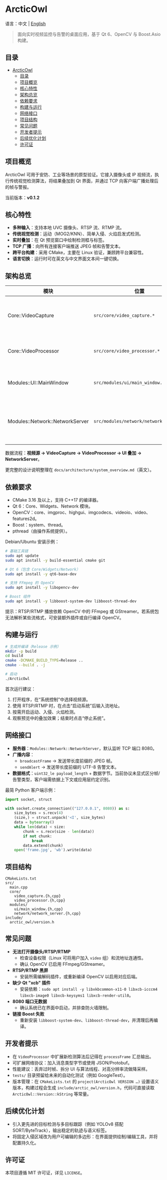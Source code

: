 # ArcticOwl

语言：中文 | [English](README.md)

> 面向实时视频监控与告警的桌面应用，基于 Qt 6、OpenCV 与 Boost.Asio 构建。


## 目录
- [ArcticOwl](#arcticowl)
  - [目录](#目录)
  - [项目概览](#项目概览)
  - [核心特性](#核心特性)
  - [架构总览](#架构总览)
  - [依赖要求](#依赖要求)
  - [构建与运行](#构建与运行)
  - [网络接口](#网络接口)
  - [项目结构](#项目结构)
  - [常见问题](#常见问题)
  - [开发者提示](#开发者提示)
  - [后续优化计划](#后续优化计划)
  - [许可证](#许可证)


## 项目概览
ArcticOwl 可用于安防、工业等场景的原型验证。它接入摄像头或 IP 视频流，执行传统视觉检测算法，将结果叠加到 Qt 界面，并通过 TCP 向客户端广播处理后的帧与警报。

当前版本：**v0.1.2**


## 核心特性
- **多种输入**：支持本地 UVC 摄像头、RTSP 流、RTMP 流。
- **传统视觉检测**：运动（MOG2/KNN）、简单入侵、火焰启发式检测。
- **实时叠加**：在 Qt 预览窗口中绘制检测框与标签。
- **TCP 广播**：向所有连接客户端推送 JPEG 帧和告警文本。
- **跨平台构建**：采用 CMake，主要在 Linux 验证，兼顾跨平台兼容性。
- **语言切换**：运行时可在英文与中文界面文本间一键切换。


## 架构总览
| 模块 | 位置 | 职责 |
| --- | --- | --- |
| Core::VideoCapture | `src/core/video_capture.*` | 抓取摄像头/RTSP/RTMP 帧，发出 `frameReady` 信号，管理线程。 |
| Core::VideoProcessor | `src/core/video_processor.*` | 执行运动、入侵、火焰检测，返回结构化结果。 |
| Modules::UI::MainWindow | `src/modules/ui/main_window.*` | Qt 界面；选择数据源、切换检测、绘制叠加、展示日志。 |
| Modules::Network::NetworkServer | `src/modules/network/network_server.*` | Boost.Asio TCP 服务（默认端口 8080），广播 JPEG 帧与警报。 |

数据流程：**视频源 → VideoCapture → VideoProcessor → UI 叠加 → NetworkServer**。

更完整的设计说明整理在 `docs/architecture/system_overview.md`（英文）。


## 依赖要求
- CMake 3.16 及以上，支持 C++17 的编译器。
- Qt 6：Core、Widgets、Network 模块。
- OpenCV：core、imgproc、highgui、imgcodecs、videoio、video、features2d。
- Boost：system、thread。
- pthread（由操作系统提供）。

Debian/Ubuntu 安装示例：
```bash
# 基础工具链
sudo apt update
sudo apt install -y build-essential cmake git

# Qt 6（包含 Core/Widgets/Network）
sudo apt install -y qt6-base-dev

# 支持 FFmpeg 的 OpenCV
sudo apt install -y libopencv-dev

# Boost 组件
sudo apt install -y libboost-system-dev libboost-thread-dev
```
提示：RTSP/RTMP 播放依赖 OpenCV 中的 FFmpeg 或 GStreamer。若系统包无法解析某些流格式，可安装额外插件或自行编译 OpenCV。


## 构建与运行
```bash
# 生成并编译（Release 示例）
mkdir -p build
cd build
cmake -DCMAKE_BUILD_TYPE=Release ..
cmake --build . -j

# 启动
./ArcticOwl
```

首次运行建议：
1. 打开程序，在“系统控制”中选择视频源。
2. 使用 RTSP/RTMP 时，在点击“启动系统”后输入流地址。
3. 按需开启运动、入侵、火焰检测。
4. 观察预览中的叠加效果；结束时点击“停止系统”。


## 网络接口
- **服务器**：`Modules::Network::NetworkServer`，默认监听 TCP 端口 8080。
- **广播内容**：
  - `broadcastFrame` → 发送带长度前缀的 JPEG 帧。
  - `sendAlert` → 发送带长度前缀的 UTF-8 告警文本。
- **数据格式**：`uint32_le payload_length` + 数据字节。当前协议未显式区分帧/告警类型，客户端需依据上下文或应用层约定识别。

最简 Python 客户端示例：
```python
import socket, struct

with socket.create_connection(("127.0.0.1", 8080)) as s:
    size_bytes = s.recv(4)
    (size,) = struct.unpack('<I', size_bytes)
    data = bytearray()
    while len(data) < size:
        chunk = s.recv(size - len(data))
        if not chunk:
            break
        data.extend(chunk)
    open('frame.jpg', 'wb').write(data)
```


## 项目结构
```
CMakeLists.txt
src/
  main.cpp
  core/
    video_capture.{h,cpp}
    video_processor.{h,cpp}
  modules/
    ui/main_window.{h,cpp}
    network/network_server.{h,cpp}
include/
  arctic_owl/version.h
```


## 常见问题
- **无法打开摄像头/RTSP/RTMP**
  - 检查设备权限（Linux 可将用户加入 `video` 组）和流地址连通性。
  - 确认 OpenCV 已启用 FFmpeg/GStreamer。
- **RTSP/RTMP 黑屏**
  - 安装所需编解码插件，或重新编译 OpenCV 以启用对应后端。
- **缺少 Qt "xcb" 插件**
  - 安装依赖：`sudo apt install -y libxkbcommon-x11-0 libxcb-icccm4 libxcb-image0 libxcb-keysyms1 libxcb-render-util0`。
- **8080 端口无数据**
  - 确认系统已在界面中启动，并排查防火墙限制。
- **链接 Boost 失败**
  - 重新安装 `libboost-system-dev`、`libboost-thread-dev`，并清理后再编译。


## 开发者提示
- 在 `VideoProcessor` 中扩展新检测算法后记得在 `processFrame` 汇总输出。
- 可扩展网络协议：加入消息类型字节或使用 JSON/Protobuf。
- 性能建议：丢弃过时帧、拆分 UI 与算法线程、对高分辨率流做降采样。
- `tests/` 目录预留给未来的自动化测试（例如 GoogleTest）。
- 版本管理：在 `CMakeLists.txt` 的 `project(ArcticOwl VERSION …)` 设置语义版本，构建过程会生成 `include/arctic_owl/version.h`，代码可直接读取 `ArcticOwl::Version::kString` 等常量。


## 后续优化计划
- 引入更先进的目标检测与多目标跟踪（例如 YOLOv8 搭配 SORT/ByteTrack），输出稳定的轨迹与语义标签。
- 将固定入侵区域改为用户可编辑的多边形：在界面提供绘制/编辑工具，并将配置持久化。


## 许可证
本项目遵循 MIT 许可证，详见 `LICENSE`。
